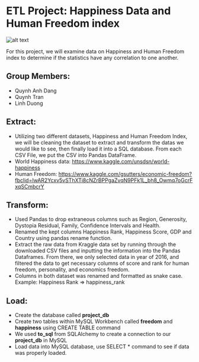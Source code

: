 # ETL Project: Happiness Data and Human Freedom index 

![alt text](http://thoughtmedicine.com/wp-content/uploads/2010/05/10879720656_a84a32f05d_b-1024x683.jpg)

For this project, we will examine data on Happiness and Human Freedom index to determine if the statistics have any correlation to one another.

## Group Members: 
* Quynh Anh Dang
* Quynh Tran
* Linh Duong

## Extract: 

* Utilizing two different datasets, Happiness and Human Freedom Index, we will be cleaning the dataset to extract and transform the datas we would like to see, then finally load it into a SQL database. From each CSV File, we put the CSV into Pandas DataFrame. 
* World Happiness data: https://www.kaggle.com/unsdsn/world-happiness
* Human Freedom: https://www.kaggle.com/gsutters/economic-freedom?fbclid=IwAR2Ycxv5vSThXTi8cNZrBPPgaZvqN9PFk1L_bh8_Owmq7oGcrFxqSCmbcrY

## Transform:

* Used Pandas to drop extraneous columns such as Region, Generosity, Dystopia Residual, Family, Confidence Intervals and Health.
* Renamed the kept columns Happiness Rank, Happiness Score, GDP and Country using pandas rename function.
* Extract the raw data from Kraggle data set by running through the downloaded CSV files and inputting the information into the Pandas Dataframes. From there, we only selected data in year of 2016, and  filtered  the data to get necessary columns of score and rank for human freedom, personality, and economics freedom.
* Columns in both dataset was renamed and formatted as snake case. 
Example: Happiness Rank => happiness_rank

## Load:

* Create the database called **project_db** 
* Create two tables within MySQL Workbench called **freedom** and **happiness** using CREATE TABLE command 
* We used **to_sql** from SQLAlchemy to create a connection to our **project_db** in MySQL 
* Load data into MySQL database, use SELECT * command to see if data was properly loaded. 

